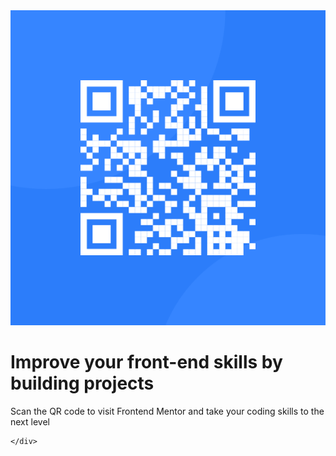 <!DOCTYPE html>
<html lang="en">

<head>
    <meta charset="UTF-8">
    <meta name="viewport" content="width=device-width, initial-scale=1.0">
    <link rel="icon" type="image/png" sizes="32x32" href="./images/favicon-32x32.png">
    <link rel="stylesheet" href="qrcode.css">
    <link rel="stylesheet" href="https://fonts.googleapis.com/css2?family=Outfit:wght@400;700&display=swap">
</head>

<body>
    <div class="qr-container">
        <div class="qr-card">
            <img src="./images/image-qr-code.png" class="qr-image" alt="QR code">
            <h1 class="qr-header">Improve your front-end skills by building projects</h1>
            <p class="qr-text">Scan the QR code to visit Frontend Mentor and take your coding skills to the next level
            </p>
        </div>

    </div>
</body>

</html>
